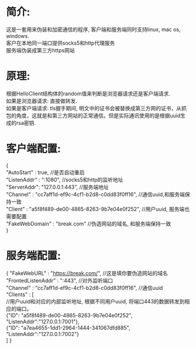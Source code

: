 简介:
=======
这是一套用来伪装和加密通信的程序, 客户端和服务端同时支持linux, mac os, windows.  
客户在本地同一端口提供socks5和http代理服务  
服务端伪装成第三方https网站  

原理:
=======
根据HelloClient结构体的random值来判断是浏览器请求还是客户端请求.  
如果是浏览器请求: 直接做转发.  
如果是客户端请求: tls握手期间, 明文中的证书会被替换成第三方网的证书，从抓包的角度，这就是和第三方网站的正常通信。但是实际通讯使用的是根据uuid生成的rsa密钥.  

客户端配置:
=======
{  
	"AutoStart" : true, //是否自动重启  
	"ListenAddr" : ":1080", //socks5和http的监听地址  
	"ServerAddr": "127.0.0.1:443", //服务端地址  
	"Channel" : "cc7aff1d-ef9c-4cf1-b2d8-c0dd83f0ff16", //通信uuid,和服务端保持一致  
	"Client" : "a5f8f489-de00-4865-8263-9b7e04e0f252",  //用户uuid, 服务端也需要配置  
	"FakeWebDomain" : "break.com"   //伪造网站的域名, 和服务端保持一致  
}

服务端配置:
=======
{
	"FakeWebURL" : "https://break.com/",    //这是填你要伪造网站的域名  
	"FrontedListenAddr" : ":443",           //对外监听端口  
	"Channel" : "cc7aff1d-ef9c-4cf1-b2d8-c0dd83f0ff16", //通信uuid  
	"Clients" : [  
        //用户uuid和对应的内部监听地址, 根据不同用户uuid, 将端口443的数据转发到相应的端口。  
         {"ID": "a5f8f489-de00-4865-8263-9b7e04e0f252", "ListenAddr":"127.0.0.1:7001"},   
         {"ID": "a7ea4655-1dd1-2964-1444-341067dfd885", "ListenAddr":"127.0.0.1:7002"}  
        ]
}